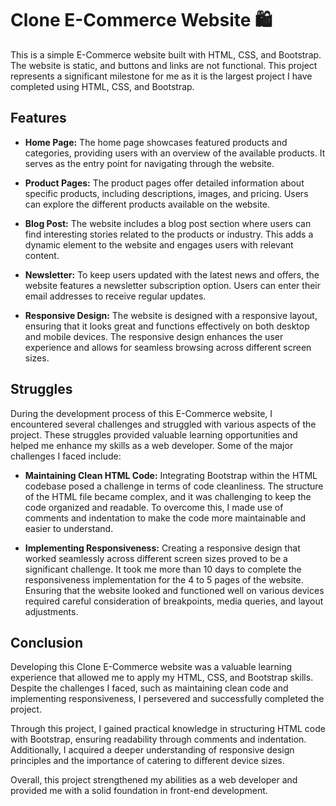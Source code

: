 # Clone E-Commerce Website 🛍️
This is a simple E-Commerce website built with HTML, CSS, and Bootstrap. The website is static, and buttons and links are not functional. This project represents a significant milestone for me as it is the largest project I have completed using HTML, CSS, and Bootstrap.

## Features 
- **Home Page:** The home page showcases featured products and categories, providing users with an overview of the available products. It serves as the entry point for navigating through the website.

- **Product Pages:** The product pages offer detailed information about specific products, including descriptions, images, and pricing. Users can explore the different products available on the website.

- **Blog Post:** The website includes a blog post section where users can find interesting stories related to the products or industry. This adds a dynamic element to the website and engages users with relevant content.

- **Newsletter:** To keep users updated with the latest news and offers, the website features a newsletter subscription option. Users can enter their email addresses to receive regular updates.

- **Responsive Design:** The website is designed with a responsive layout, ensuring that it looks great and functions effectively on both desktop and mobile devices. The responsive design enhances the user experience and allows for seamless browsing across different screen sizes.


## Struggles
During the development process of this E-Commerce website, I encountered several challenges and struggled with various aspects of the project. These struggles provided valuable learning opportunities and helped me enhance my skills as a web developer. Some of the major challenges I faced include:

- **Maintaining Clean HTML Code:** Integrating Bootstrap within the HTML codebase posed a challenge in terms of code cleanliness. The structure of the HTML file became complex, and it was challenging to keep the code organized and readable. To overcome this, I made use of comments and indentation to make the code more maintainable and easier to understand.

- **Implementing Responsiveness:** Creating a responsive design that worked seamlessly across different screen sizes proved to be a significant challenge. It took me more than 10 days to complete the responsiveness implementation for the 4 to 5 pages of the website. Ensuring that the website looked and functioned well on various devices required careful consideration of breakpoints, media queries, and layout adjustments.

## Conclusion
Developing this Clone E-Commerce website was a valuable learning experience that allowed me to apply my HTML, CSS, and Bootstrap skills. Despite the challenges I faced, such as maintaining clean code and implementing responsiveness, I persevered and successfully completed the project.

Through this project, I gained practical knowledge in structuring HTML code with Bootstrap, ensuring readability through comments and indentation. Additionally, I acquired a deeper understanding of responsive design principles and the importance of catering to different device sizes.

Overall, this project strengthened my abilities as a web developer and provided me with a solid foundation in front-end development.




